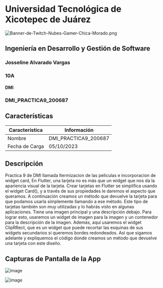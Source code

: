 # Universidad Tecnológica de Xicotepec de Juárez

![Banner-de-Twitch-Nubes-Gamer-Chica-Morado.png](https://i.postimg.cc/15q3LFXF/Banner-de-Twitch-Nubes-Gamer-Chica-Morado.png)

## Ingeniería en Desarrollo y Gestión de Software
### Josseline Alvarado Vargas
### 10A
#### DMI
### DMI_PRACTICA9_200687

## Características
| Característica         | Información                                                              |
|------------------------|--------------------------------------------------------------------------|
| Nombre                 | DMI_PRACTICA9_200687                                     |
| Fecha de Carga         | 05/10/2023                                                                 |

## Descripción      

Practica 9 de DMI llamada Itermizacion de las peliculas e incorporacion de widget card, En Flutter, una tarjeta no es más que un widget que nos da la apariencia visual de la tarjeta. Crear tarjetas en Flutter se simplifica usando el widget Card(), y a través de sus propiedades le daremos el aspecto que queramos. A continuación creamos un método que devuelve la tarjeta para que podamos usarla simplemente llamando a ese método.
Este tipo de tarjetas también son muy utilizadas y lo habrás visto en algunas aplicaciones. Tiene una imagen principal y una descripción debajo. Para lograr esto, usaremos un widget de imagen para la imagen y un contenedor para la descripción de la imagen. Además, aquí usaremos el widget ClipRRect, que es un widget que puede recortar las esquinas de sus widgets secundarios si queremos bordes redondeados. Así que sigamos adelante y expliquemos el código donde creamos un método que devuelve una tarjeta con este diseño.

  
## Capturas de Pantalla de la App

![image](https://github.com/JossAlvarado/DMI_Practica9_200687/assets/84793967/1b8fd950-8292-4b88-8e75-e4e4a75cfa66)

![image](https://github.com/JossAlvarado/DMI_Practica9_200687/assets/84793967/fd7948e3-9979-4558-873e-6b76e84c19ba)




